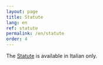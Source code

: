 ```yaml
---
layout: page
title: Statute
lang: en
ref: statute
permalink: /en/statute
order: 4
---
```


The [Statute](/it/statuto) is available in Italian only.
